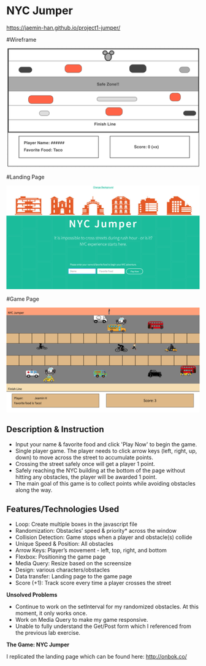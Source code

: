 # NYC Jumper
https://jaemin-han.github.io/project1-jumper/

#Wireframe

![](img/wireframe.png)

#Landing Page

![](img/landing_page.png)

#Game Page

![](img/game_page.png)

## Description & Instruction

- Input your name & favorite food and click 'Play Now' to begin the game.
- Single player game. The player needs to click arrow keys (left, right, up, down) to move across the street to accumulate points.
- Crossing the street safely once will get a player 1 point.
-  Safely reaching the NYC building at the bottom of the page without hitting any obstacles, the player will be awarded 1 point.
- The main goal of this game is to collect points while avoiding obstacles along the way.


## Features/Technologies Used

- Loop: Create multiple boxes in the javascript file
- Randomization: Obstacles’ speed & priority* across the window
- Collision Detection:  Game stops when a player and obstacle(s) collide
- Unique Speed & Position: All obstacles
- Arrow Keys: Player’s movement - left, top, right, and bottom
- Flexbox: Positioning the game page
- Media Query: Resize based on the screensize
- Design: various characters/obstacles
- Data transfer: Landing page to the game page
- Score (+1): Track score every time a player crosses the street

**Unsolved Problems**

- Continue to work on the setInterval for my randomized obstacles. At this moment, it only works once.
- Work on Media Query to make my game responsive.
- Unable to fully understand the Get/Post form which I referenced from the previous lab exercise.

**The Game: NYC Jumper**

I replicated the landing page which can be found here: http://onbok.co/


